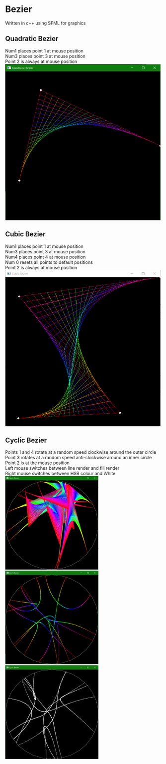 # Bezier
Written in c++ using SFML for graphics

## Quadratic Bezier
Num1 places point 1 at mouse position\
Num3 places point 3 at mouse position\
Point 2 is always at mouse position\
<img src="https://github.com/MattR2718/Bezier/blob/main/QuadraticBezier/QuadraticBezier.PNG" width="500" height="500">

## Cubic Bezier
Num1 places point 1 at mouse position\
Num3 places point 3 at mouse position\
Num4 places point 4 at mouse position\
Num 0 resets all points to default positions\
Point 2 is always at mouse position\
<img src="https://github.com/MattR2718/Bezier/blob/main/CubicBezier/CubicBezier.PNG" width="500" height="500">

## Cyclic Bezier
Points 1 and 4 rotate at a random speed clockwise around the outer circle\
Point 3 rotates at a random speed anti-clockwise around an inner circle\
Point 2 is at the mouse position\
Left mouse switches between line render and fill render\
Right mouse switches between HSB colour and White\
<img src="https://github.com/MattR2718/Bezier/blob/main/CyclicBezier/ColourFillBezier.PNG" width="300" height="300">
<img src="https://github.com/MattR2718/Bezier/blob/main/CyclicBezier/ColourLineBezier.PNG" width="300" height="300">
<img src="https://github.com/MattR2718/Bezier/blob/main/CyclicBezier/WhiteLineBezier.PNG" width="300" height="300">
